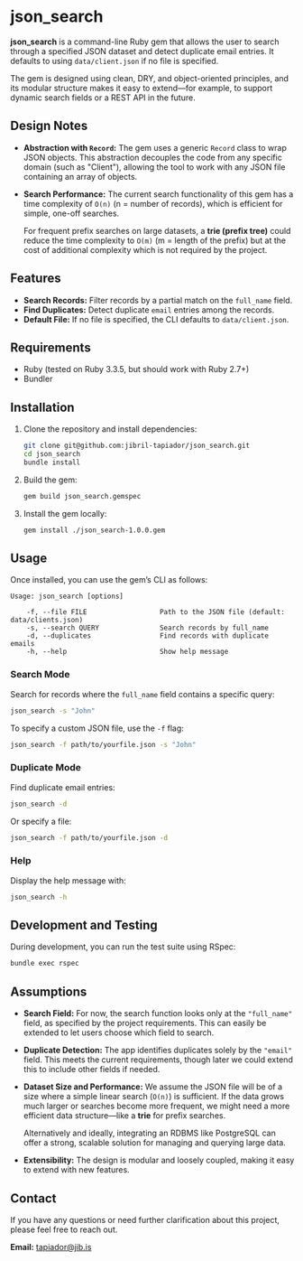 # json_search

**json_search** is a command-line Ruby gem that allows the user to search through a specified JSON dataset and detect duplicate email entries. It defaults to using `data/client.json` if no file is specified.

The gem is designed using clean, DRY, and object-oriented principles, and its modular structure makes it easy to extend—for example, to support dynamic search fields or a REST API in the future.

## Design Notes

- **Abstraction with `Record`:**
  The gem uses a generic `Record` class to wrap JSON objects. This abstraction decouples the code from any specific domain (such as "Client"), allowing the tool to work with any JSON file containing an array of objects.

- **Search Performance:**
  The current search functionality of this gem has a time complexity of `O(n)` (n = number of records), which is efficient for simple, one-off searches.

  For frequent prefix searches on large datasets, a **trie (prefix tree)** could reduce the time complexity to `O(m)` (m = length of the prefix) but at the cost of additional complexity which is not required by the project.

## Features

- **Search Records:** Filter records by a partial match on the `full_name` field.
- **Find Duplicates:** Detect duplicate `email` entries among the records.
- **Default File:** If no file is specified, the CLI defaults to `data/client.json`.

## Requirements

- Ruby (tested on Ruby 3.3.5, but should work with Ruby 2.7+)
- Bundler

## Installation

1. Clone the repository and install dependencies:
   ```bash
   git clone git@github.com:jibril-tapiador/json_search.git
   cd json_search
   bundle install
   ```

2. Build the gem:
   ```bash
   gem build json_search.gemspec
   ```

3. Install the gem locally:
   ```bash
   gem install ./json_search-1.0.0.gem
   ```

## Usage

Once installed, you can use the gem’s CLI as follows:

```
Usage: json_search [options]

    -f, --file FILE                  Path to the JSON file (default: data/clients.json)
    -s, --search QUERY               Search records by full_name
    -d, --duplicates                 Find records with duplicate emails
    -h, --help                       Show help message
```

### Search Mode

Search for records where the `full_name` field contains a specific query:

```bash
json_search -s "John"
```

To specify a custom JSON file, use the `-f` flag:

```bash
json_search -f path/to/yourfile.json -s "John"
```

### Duplicate Mode

Find duplicate email entries:

```bash
json_search -d
```

Or specify a file:

```bash
json_search -f path/to/yourfile.json -d
```

### Help

Display the help message with:

```bash
json_search -h
```

## Development and Testing

During development, you can run the test suite using RSpec:

```bash
bundle exec rspec
```

## Assumptions

- **Search Field:**
  For now, the search function looks only at the `"full_name"` field, as specified by the project requirements. This can easily be extended to let users choose which field to search.

- **Duplicate Detection:**
  The app identifies duplicates solely by the `"email"` field. This meets the current requirements, though later we could extend this to include other fields if needed.

- **Dataset Size and Performance:**
  We assume the JSON file will be of a size where a simple linear search (`O(n)`) is sufficient. If the data grows much larger or searches become more  frequent, we might need a more efficient data structure—like a **trie** for prefix searches.

  Alternatively and ideally, integrating an RDBMS like PostgreSQL can offer a strong, scalable solution for managing and querying large data.

- **Extensibility:**
  The design is modular and loosely coupled, making it easy to extend with new features.

## Contact

If you have any questions or need further clarification about this project, please feel free to reach out.

**Email:** [tapiador@jib.is](mailto:tapiador@jib.is)
